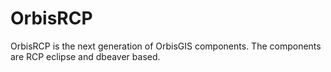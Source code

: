 # OrbisRCP

OrbisRCP is the next generation of OrbisGIS components. The components are RCP eclipse and dbeaver based.


